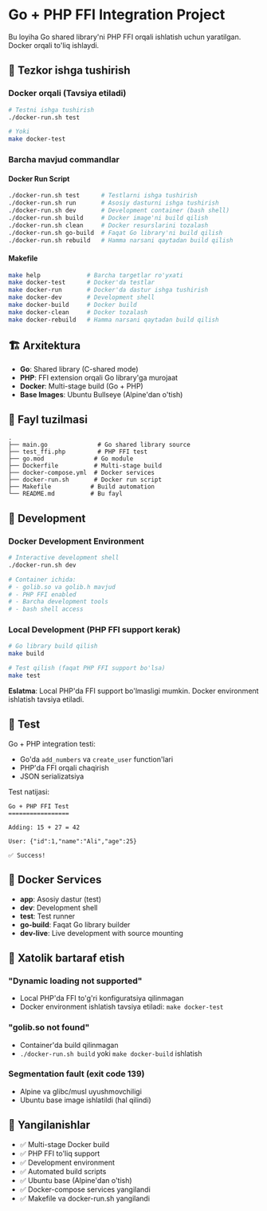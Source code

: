 # Go + PHP FFI Integration Project

Bu loyiha Go shared library'ni PHP FFI orqali ishlatish uchun yaratilgan. Docker orqali to'liq ishlaydi.

## 🚀 Tezkor ishga tushirish

### Docker orqali (Tavsiya etiladi)

```bash
# Testni ishga tushirish
./docker-run.sh test

# Yoki
make docker-test
```

### Barcha mavjud commandlar

#### Docker Run Script
```bash
./docker-run.sh test      # Testlarni ishga tushirish
./docker-run.sh run       # Asosiy dasturni ishga tushirish  
./docker-run.sh dev       # Development container (bash shell)
./docker-run.sh build     # Docker image'ni build qilish
./docker-run.sh clean     # Docker resurslarini tozalash
./docker-run.sh go-build  # Faqat Go library'ni build qilish
./docker-run.sh rebuild   # Hamma narsani qaytadan build qilish
```

#### Makefile
```bash
make help             # Barcha targetlar ro'yxati
make docker-test      # Docker'da testlar
make docker-run       # Docker'da dastur ishga tushirish
make docker-dev       # Development shell
make docker-build     # Docker build
make docker-clean     # Docker tozalash
make docker-rebuild   # Hamma narsani qaytadan build qilish
```

## 🏗️ Arxitektura

- **Go**: Shared library (C-shared mode)
- **PHP**: FFI extension orqali Go library'ga murojaat
- **Docker**: Multi-stage build (Go + PHP)
- **Base Images**: Ubuntu Bullseye (Alpine'dan o'tish)

## 📁 Fayl tuzilmasi

```
.
├── main.go              # Go shared library source
├── test_ffi.php         # PHP FFI test
├── go.mod              # Go module
├── Dockerfile          # Multi-stage build
├── docker-compose.yml  # Docker services
├── docker-run.sh       # Docker run script  
├── Makefile           # Build automation
└── README.md          # Bu fayl
```

## 🔧 Development

### Docker Development Environment

```bash
# Interactive development shell
./docker-run.sh dev

# Container ichida:
# - golib.so va golib.h mavjud
# - PHP FFI enabled
# - Barcha development tools
# - bash shell access
```

### Local Development (PHP FFI support kerak)

```bash
# Go library build qilish
make build

# Test qilish (faqat PHP FFI support bo'lsa)
make test
```

**Eslatma**: Local PHP'da FFI support bo'lmasligi mumkin. Docker environment ishlatish tavsiya etiladi.

## 🧪 Test

Go + PHP integration testi:
- Go'da `add_numbers` va `create_user` function'lari
- PHP'da FFI orqali chaqirish
- JSON serializatsiya

Test natijasi:
```
Go + PHP FFI Test
=================

Adding: 15 + 27 = 42

User: {"id":1,"name":"Ali","age":25}

✅ Success!
```

## 🐳 Docker Services

- **app**: Asosiy dastur (test)
- **dev**: Development shell  
- **test**: Test runner
- **go-build**: Faqat Go library builder
- **dev-live**: Live development with source mounting

## 🚨 Xatolik bartaraf etish

### "Dynamic loading not supported" 
- Local PHP'da FFI to'g'ri konfiguratsiya qilinmagan
- Docker environment ishlatish tavsiya etiladi: `make docker-test`

### "golib.so not found"
- Container'da build qilinmagan
- `./docker-run.sh build` yoki `make docker-build` ishlatish

### Segmentation fault (exit code 139)
- Alpine va glibc/musl uyushmovchiligi
- Ubuntu base image ishlatildi (hal qilindi)

## 📝 Yangilanishlar

- ✅ Multi-stage Docker build
- ✅ PHP FFI to'liq support  
- ✅ Development environment
- ✅ Automated build scripts
- ✅ Ubuntu base (Alpine'dan o'tish)
- ✅ Docker-compose services yangilandi
- ✅ Makefile va docker-run.sh yangilandi
